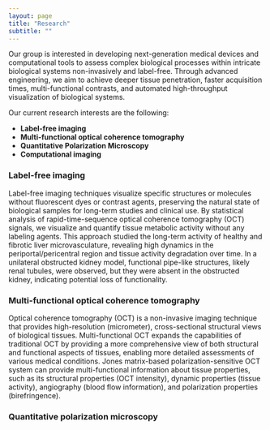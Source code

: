 ```yaml
---
layout: page
title: "Research"
subtitle: ""
---
```


Our group is interested in developing next-generation medical devices and computational tools to assess complex biological processes within intricate biological systems non-invasively and label-free. Through advanced engineering, we aim to achieve deeper tissue penetration, faster acquisition times, multi-functional contrasts, and automated high-throughput visualization of biological systems.

Our current research interests are the following: 
- **Label-free imaging**
- **Multi-functional optical coherence tomography**
- **Quantitative Polarization Microscopy**
- **Computational imaging** 

### Label-free imaging
Label-free imaging techniques visualize specific structures or molecules without fluorescent dyes or contrast agents, preserving the natural state of biological samples for long-term studies and clinical use. By statistical analysis of rapid-time-sequence optical coherence tomography (OCT) signals, we visualize and quantify tissue metabolic activity without any labeling agents. This approach studied the long-term activity of healthy and fibrotic liver microvasculature, revealing high dynamics in the periportal/pericentral region and tissue activity degradation over time. In a unilateral obstructed kidney model, functional pipe-like structures, likely renal tubules, were observed, but they were absent in the obstructed kidney, indicating potential loss of functionality.

### Multi-functional optical coherence tomography
Optical coherence tomography (OCT) is a non-invasive imaging technique that provides high-resolution (micrometer), cross-sectional structural views of biological tissues. Multi-functional OCT expands the capabilities of traditional OCT by providing a more comprehensive view of both structural and functional aspects of tissues, enabling more detailed assessments of various medical conditions. Jones matrix-based polarization-sensitive OCT system can provide multi-functional information about tissue properties, such as its structural properties (OCT intensity), dynamic properties (tissue activity), angiography (blood flow information), and polarization properties (birefringence).

### Quantitative polarization microscopy

